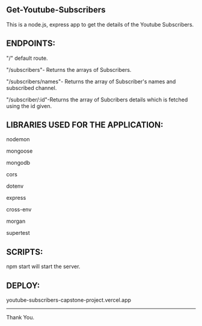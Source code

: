 Get-Youtube-Subscribers
-----------------------
This is a node.js, express app to get the details of the Youtube Subscribers.

ENDPOINTS:
----------

"/" default route.

"/subscribers"- Returns the arrays of Subscribers.

"/subscribers/names"- Returns the array of Subscriber's names and subscribed channel.

"/subscriber/:id"-Returns the array of Subcribers details which is fetched using the id given.


LIBRARIES USED FOR THE APPLICATION:
-----------------------------------

nodemon

mongoose

mongodb

cors

dotenv

express

cross-env

morgan

supertest

SCRIPTS:
--------

npm start will start the server.

DEPLOY:
-------
youtube-subscribers-capstone-project.vercel.app


-----------------------------------------------------------------------------------------

Thank You.




